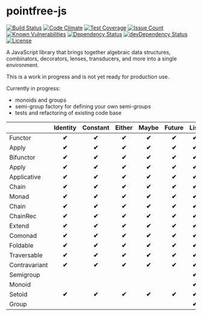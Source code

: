 # pointfree-js

[![Build Status](https://travis-ci.org/mosbymc/pointfree-js.svg?branch=master)](https://travis-ci.org/mosbymc/pointfree-js)
[![Code Climate](https://codeclimate.com/github/mosbymc/pointfree-js/badges/gpa.svg)](https://codeclimate.com/github/mosbymc/pointfree-js)
[![Test Coverage](https://codeclimate.com/github/mosbymc/pointfree-js/badges/coverage.svg)](https://codeclimate.com/github/mosbymc/pointfree-js/coverage)
[![Issue Count](https://codeclimate.com/github/mosbymc/pointfree-js/badges/issue_count.svg)](https://codeclimate.com/github/mosbymc/pointfree-js)
[![Known Vulnerabilities](https://snyk.io/test/github/mosbymc/pointfree-js/badge.svg)](https://snyk.io/test/github/mosbymc/pointfree-js)
[![Dependency Status](https://david-dm.org/mosbymc/pointfree-js.svg)](https://david-dm.org/mosbymc/pointfree-js)
[![devDependency Status](https://david-dm.org/mosbymc/pointfree-js/dev-status.png)](https://david-dm.org/mosbymc/pointfree-js#info=devDependencies)
[![License](https://img.shields.io/npm/l/proxify-js.svg)](https://opensource.org/licenses/MIT)

A JavaScript library that brings together algebraic data structures, combinators, decorators, lenses, transducers, and more into a single environment.

This is a work in progress and is not yet ready for production use.

Currently in progress:
- monoids and groups
- semi-group factory for defining your own semi-groups
- tests and refactoring of existing code base



|               |    Identity     |    Constant     |    Either     |     Maybe     |    Future     |     List      |    Additive   |  Conjunctive  | Disjunctive |
--------------- | :-------------: | :-------------: | :-----------: | :-----------: | :-----------: | :-----------: | :-----------: | :-----------: | :---------: |
| Functor       |    **✔︎**    |    **✔︎**     |    **✔︎**  |    **✔︎**   |   **✔︎**   |   **✔︎**   |               |               |              |
| Apply         |    **✔︎**    |    **✔︎**     |    **✔︎**  |    **✔︎**   |   **✔︎**   |   **✔︎**   |               |               |              |
| Bifunctor     |    **✔︎**    |    **✔︎**     |    **✔︎**  |    **✔︎**   |   **✔︎**   |   **✔︎**   |               |               |              |
| Apply         |    **✔︎**    |    **✔︎**     |    **✔︎**  |    **✔︎**   |   **✔︎**   |   **✔︎**   |               |               |              |
| Applicative   |    **✔︎**    |    **✔︎**     |    **✔︎**  |    **✔︎**   |   **✔︎**   |   **✔︎**   |               |               |              |
| Chain         |    **✔︎**    |    **✔︎**     |    **✔︎**  |    **✔︎**   |   **✔︎**   |   **✔︎**   |               |               |              |
| Monad         |    **✔︎**    |    **✔︎**     |    **✔︎**  |    **✔︎**   |   **✔︎**   |   **✔︎**   |               |               |              |
| Chain         |    **✔︎**    |    **✔︎**     |    **✔︎**  |    **✔︎**   |   **✔︎**   |   **✔︎**   |               |               |              |
| ChainRec      |    **✔︎**    |    **✔︎**     |    **✔︎**  |    **✔︎**   |   **✔︎**   |   **✔︎**   |               |               |              |
| Extend        |    **✔︎**    |    **✔︎**     |    **✔︎**  |    **✔︎**   |   **✔︎**   |   **✔︎**   |               |               |              |
| Comonad       |    **✔︎**    |    **✔︎**     |    **✔︎**  |    **✔︎**   |   **✔︎**   |   **✔︎**   |               |               |              |
| Foldable      |    **✔︎**    |    **✔︎**     |    **✔︎**  |    **✔︎**   |   **✔︎**   |   **✔︎**   |               |               |              |
| Traversable   |    **✔︎**    |    **✔︎**     |    **✔︎**  |    **✔︎**   |   **✔︎**   |   **✔︎**   |               |               |              |
| Contravariant |    **✔︎**    |    **✔︎**     |    **✔︎**  |    **✔︎**   |   **✔︎**   |   **✔︎**   |               |               |              |
| Semigroup     |                 |                 |               |               |               |   **✔︎**   |   **✔︎**   |    **✔︎**   |   **✔︎**  |
| Monoid        |                 |                 |               |               |               |   **✔︎**   |   **✔︎**   |    **✔︎**   |   **✔︎**  |
| Setoid        |    **✔︎**    |    **✔︎**     |    **✔︎**  |    **✔︎**   |   **✔︎**   |   **✔︎**   |   **✔︎**   |    **✔︎**   |   **✔︎**  |
| Group         |                 |                 |               |               |               |   **✔︎**   |   **✔︎**   |   **✔︎**   |   **✔︎**  |

